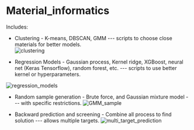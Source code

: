 # Material_informatics
Includes:
- Clustering - K-means, DBSCAN, GMM --- scripts to choose close materials for better models.  
![clustering](https://user-images.githubusercontent.com/50325966/99898070-1155d180-2ce2-11eb-9e94-48590bfdb920.jpg)

- Regression Models - Gaussian process, Kernel ridge, XGBoost, neural net (Keras Tensorflow), random forest, etc. --- scripts to use better kernel or hyperparameters.

![regression_models](https://user-images.githubusercontent.com/50325966/99891931-b1940200-2cb2-11eb-9180-22c1764a4aee.jpg)

- Random sample generation - Brute force, and Gaussian mixture model --- with specific restrictions.
![GMM_sample](https://user-images.githubusercontent.com/50325966/99898105-6eea1e00-2ce2-11eb-8453-27a278770f29.jpg)

- Backward prediction and screening - Combine all process to find solution --- allows multiple targets.
![multi_target_prediction](https://user-images.githubusercontent.com/50325966/99897852-57aa3100-2ce0-11eb-930a-c72f7b2e5754.jpg)
